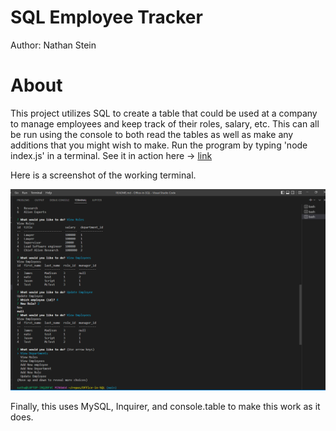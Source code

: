 # SQL Employee Tracker

Author: Nathan Stein

# About

This project utilizes SQL to create a table that could be used at a company to manage employees and keep track of their roles, salary, etc. This can all be run using the console to both read the tables as well as make any additions that you might wish to make. Run the program by typing 'node index.js' in a terminal. See it in action here -> [link](https://drive.google.com/file/d/1YGdd-_ho3eEETQsQodwBeBh0-1bXV5xC/view?usp=sharing)



Here is a screenshot of the working terminal.


![Terminal Shot](/Images/Screenshot%20(199).png)


Finally, this uses MySQL, Inquirer, and console.table to make this work as it does. 